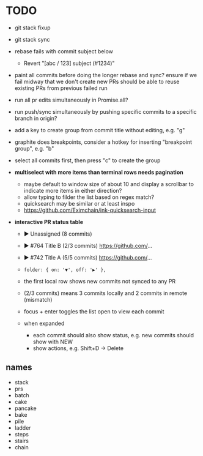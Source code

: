# TODO

- git stack fixup
- git stack sync

- rebase fails with commit subject below

  - Revert "[abc / 123] subject (#1234)"

- paint all commits before doing the longer rebase and sync?
  ensure if we fail midway that we don't create new PRs
  should be able to reuse existing PRs from previous failed run

- run all pr edits simultaneously in Promise.all?

- run push/sync simultaneously by pushing specific commits to a specific branch in origin?

- add a key to create group from commit title without editing, e.g. "g"

- graphite does breakpoints, consider a hotkey for inserting "breakpoint group", e.g. "b"

- select all commits first, then press "c" to create the group

- **multiselect with more items than terminal rows needs pagination**

  - maybe default to window size of about 10 and display a scrollbar to indicate more items in either direction?
  - allow typing to filder the list based on regex match?
  - quicksearch may be similar or at least inspo
  - https://github.com/Eximchain/ink-quicksearch-input

- **interactive PR status table**

  - ▶ Unassigned (8 commits)
  - ▶ #764 Title B (2/3 commits) https://github.com/...
  - ▶ #742 Title A (5/5 commits) https://github.com/...

  - `folder: { on: '▼', off: '▶' },`
  - the first local row shows new commits not synced to any PR
  - (2/3 commits) means 3 commits locally and 2 commits in remote (mismatch)
  - focus + enter toggles the list open to view each commit
  - when expanded
    - each commit should also show status, e.g. new commits should show with NEW
    - show actions, e.g. Shift+D -> Delete

## names

- stack
- prs
- batch
- cake
- pancake
- bake
- pile
- ladder
- steps
- stairs
- chain
